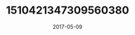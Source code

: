 ---
title: "1510421347309560380"
cover: "2017-05-09 06.44.37 1510421347309560380_46248401"
photo: "2017-05-09 06.44.37 1510421347309560380_46248401"
date: "2017-05-09"
type: "photo"
---